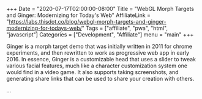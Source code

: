 +++
Date = "2020-07-17T02:00:00-08:00"
Title = "WebGL Morph Targets and Ginger: Modernizing for Today's Web"
AffiliateLink = "https://labs.thisdot.co/blog/webgl-morph-targets-and-ginger-modernizing-for-todays-web/"
Tags = ["affiliate", "pwa", "html", "javascript"]
Categories = ["Development", "Affiliate"]
menu = "main"
+++

Ginger is a morph target demo that was initially written in 2011 for chrome
experiments, and then rewritten to work as progressive web app in early 2016. In
essence, Ginger is a customizable head that uses a slider to tweak various
facial features, much like a character customization system one would find in a
video game. It also supports taking screenshots, and generating share links that
can be used to share your creation with others.

<!--more-->

...

